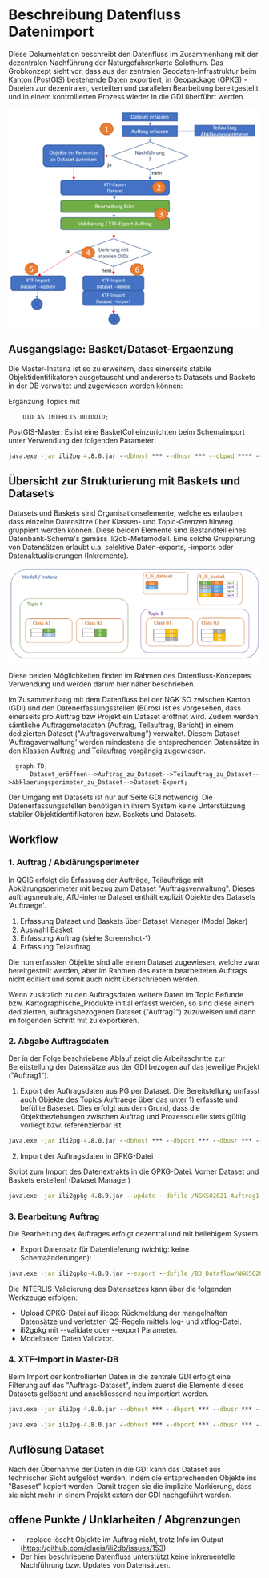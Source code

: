 # Beschreibung Datenfluss Datenimport
Diese Dokumentation beschreibt den Datenfluss im Zusammenhang mit der dezentralen Nachführung der Naturgefahrenkarte Solothurn.
Das Grobkonzept sieht vor, dass aus der zentralen Geodaten-Infrastruktur beim Kanton (PostGIS) bestehende Daten exportiert, in Geopackage (GPKG) - Dateien zur dezentralen, verteilten und parallelen Bearbeitung bereitgestellt und in einem kontrollierten Prozess wieder in die GDI überführt werden.

![Image](./images/dataflow.png)

## Ausgangslage: Basket/Dataset-Ergaenzung
Die Master-Instanz ist so zu erweitern, dass einerseits stabile Objektidentifikatoren ausgetauscht und andererseits Datasets und Baskets in der DB verwaltet und zugewiesen werden können:

Ergänzung Topics mit

~~~interlis
    OID AS INTERLIS.UUIDOID;
~~~

PostGIS-Master: Es ist eine BasketCol einzurichten beim Schemaimport unter Verwendung der folgenden Parameter:

~~~cmd
java.exe -jar ili2pg-4.8.0.jar --dbhost *** --dbusr *** --dbpwd **** --dbport *** --dbdatabase NGKSO --schemaimport --createEnumTabs --createNumChecks --createFk --createFkIdx --createGeomIdx --createMetaInfo --createTypeConstraint --createEnumTabsWithId --createTidCol --createBasketCol --smart2Inheritance --strokeArcs --defaultSrsCode 2056 --models SO_AFU_Naturgefahren_20220801 \NGK_SO_V23d_GeoW.ili
~~~

## Übersicht zur Strukturierung mit Baskets und Datasets

Datasets und Baskets sind Organisationselemente, welche es erlauben, dass einzelne Datensätze über Klassen- und Topic-Grenzen hinweg gruppiert werden können. Diese beiden Elemente sind Bestandteil eines Datenbank-Schema's gemäss ili2db-Metamodell.
Eine solche Gruppierung von Datensätzen erlaubt u.a. selektive Daten-exports, -imports oder Datenaktualisierungen (Inkremente).

![Image](./images/DatasetsBaskets.png)

Diese beiden Möglichkeiten finden im Rahmen des Datenfluss-Konzeptes Verwendung und werden darum hier näher beschrieben.

Im Zusammenhang mit dem Datenfluss bei der NGK SO zwischen Kanton (GDI) und den Datenerfassungsstellen (Büros) ist es vorgesehen, dass einerseits pro Auftrag bzw Projekt ein Dataset eröffnet wird. Zudem werden sämtliche Auftragsmetadaten (Auftrag, Teilauftrag, Bericht) in einem dedizierten Dataset ("Auftragsverwaltung") verwaltet. 
Diesem Dataset 'Auftragsverwaltung' werden mindestens die entsprechenden Datensätze in den Klassen Auftrag und Teilauftrag vorgängig zugewiesen.

```mermaid
  graph TD;
      Dataset_eröffnen-->Auftrag_zu_Dataset-->Teilauftrag_zu_Dataset-->Abklaerungsperimeter_zu_Dataset-->Dataset-Export;
```

Der Umgang mit Datasets ist nur auf Seite GDI notwendig. Die Datenerfassungsstellen benötigen in ihrem System keine Unterstützung stabiler Objektidentifikatoren bzw. Baskets und Datasets.

## Workflow

### 1. Auftrag / Abklärungsperimeter

In QGIS erfolgt die Erfassung der Aufträge, Teilaufträge mit Abklärungsperimeter mit bezug zum Dataset "Auftragsverwaltung". Dieses auftragsneutrale, AfU-interne Dataset enthält explizit Objekte des Datasets 'Auftraege'.

1. Erfassung Dataset und Baskets über Dataset Manager (Model Baker)
2. Auswahl Basket
3. Erfassung Auftrag (siehe Screenshot-1)
4. Erfassung Teilauftrag

Die nun erfassten Objekte sind alle einem Dataset zugewiesen, welche zwar bereitgestellt werden, aber im Rahmen des extern bearbeiteten Auftrags nicht editiert und somit auch nicht überschrieben werden.

Wenn zusätzlich zu den Auftragsdaten weitere Daten im Topic Befunde bzw. Kartographische_Produkte initial erfasst werden, so sind diese einem dedizierten, auftragsbezogenen Dataset ("Auftrag1") zuzuweisen und dann im folgenden Schritt mit zu exportieren.

### 2. Abgabe Auftragsdaten

Der in der Folge beschriebene Ablauf zeigt die Arbeitsschritte zur Bereitstellung der Datensätze aus der GDI bezogen auf das jeweilige Projekt ("Auftrag1").

1. Export der Auftragsdaten aus PG per Dataset. Die Bereitstellung umfasst auch Objekte des Topics Auftraege über das unter 1) erfasste und befüllte Baseset. Dies erfolgt aus dem Grund, dass die Objektbeziehungen zwischen Auftrag und Prozessquelle stets gültig vorliegt bzw. referenzierbar ist.

~~~cmd
java.exe -jar ili2pg-4.8.0.jar --dbhost *** --dbport *** --dbusr *** --dbpwd *** --dbdatabase NGKSO --dbschema public --export --dataset "Auftragsverwaltung;Auftrag1" --models SO_AFU_Naturgefahren_20220801 /exp-Auftrag1-vorher.xtf
~~~

2. Import der Auftragsdaten in GPKG-Datei

Skript zum Import des Datenextrakts in die GPKG-Datei.
Vorher Dataset und Baskets erstellen! (Dataset Manager)

~~~cmd
java.exe -jar ili2gpkg-4.8.0.jar --update --dbfile /NGKSO2021-Auftrag1-1.gpkg --import --importTid --importBid /exp-Auftrag1-vorher.xtf
~~~

### 3. Bearbeitung Auftrag

Die Bearbeitung des Auftrages erfolgt dezentral und mit beliebigem System.

* Export Datensatz für Datenlieferung (wichtig: keine Schemaänderungen):

~~~cmd
java.exe -jar ili2gpkg-4.8.0.jar --export --dbfile /B3_Dataflow/NGKSO2021-Auftrag1-1.gpkg /exp-Auftrag1-nachher.xtf
~~~

Die INTERLIS-Validierung des Datensatzes kann über die folgenden Werkzeuge erfolgen:

* Upload GPKG-Datei auf ilicop: Rückmeldung der mangelhaften Datensätze und verletzten QS-Regeln mittels log- und xtflog-Datei.
* ili2gpkg mit --validate oder --export Parameter.
* Modelbaker Daten Validator.

### 4. XTF-Import in Master-DB

Beim Import der kontrollierten Daten in die zentrale GDI erfolgt eine Filterung auf das "Auftrags-Dataset", indem zuerst die Elemente dieses Datasets gelöscht und anschliessend neu importiert werden.

~~~cmd
java.exe -jar ili2pg-4.8.0.jar --dbhost *** --dbport *** --dbusr *** --dbpwd *** --dbdatabase NGKSO --dbschema public --delete --dataset Auftrag1
~~~

~~~cmd
java.exe -jar ili2pg-4.8.0.jar --dbhost *** --dbport *** --dbusr *** --dbpwd *** --dbdatabase NGKSO --dbschema public --import --dataset Auftrag1  --topic "SO_AFU_Naturgefahren_20220801.Befunde;SO_AFU_Naturgefahren_20220801.Kartographische_Produkte" --models SO_AFU_Naturgefahren_20220801 /exp-Auftrag1-nachher.xtf
~~~

## Auflösung Dataset

Nach der Übernahme der Daten in die GDI kann das Dataset aus technischer Sicht aufgelöst werden, indem die entsprechenden Objekte ins "Baseset" kopiert werden. Damit tragen sie die implizite Markierung, dass sie nicht mehr in einem Projekt extern der GDI nachgeführt werden.

## offene Punkte / Unklarheiten / Abgrenzungen

* --replace löscht Objekte im Auftrag nicht, trotz Info im Output (<https://github.com/claeis/ili2db/issues/153>)
* Der hier beschriebene Datenfluss unterstützt keine inkrementelle Nachführung bzw. Updates von Datensätzen.
